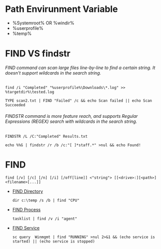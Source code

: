 
# Path Envirunment Variable
  - %Systemroot%    OR   %windir%
  - %userprofile%
  - %temp%



# FIND VS findstr
###### FIND command can scan large files line-by-line to find a certain string. It doesn't support wildcards in the search string.
```
find /i "Completed" "%userprofile%\Downloads\*.log" >> %targetdir%\tested.log

TYPE scan2.txt | FIND "Failed" /c && echo Scan failed || echo Scan Succeeded
```

###### FINDSTR command is more feature reach, and supports Regular Expressions (REGEX) search with wildcards in the search string.
```
FINDSTR /L /C:"Completed" Results.txt

echo %%G | findstr /r /b /c:"[ ]*staff.*" >nul && echo Found!
```
 # FIND
 ```
 find [/v] [/c] [/n] [/i] [/off[line]] <"string"> [[<drive>:][<path>]<filename>[...]]
 ```
 * [FIND Directory]()
    ```
    dir c:\temp /s /b | find "CPU"
    ```

 * [FIND Process]()
   ```
   tasklist | find /v /i "agent"
   ```
 * [FIND Service]()
     ```
     sc query  Winmgmt | find "RUNNING" >nul 2>&1 && (echo service is started) || (echo service is stopped)
     ```
